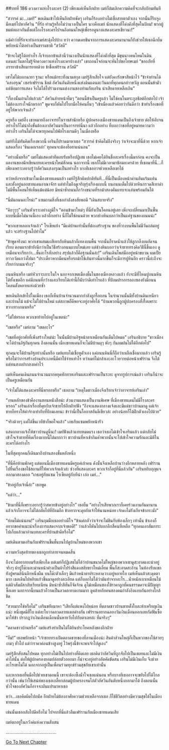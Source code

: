 ##บทที่ 186 ดวงดาวแห่งโรงละคร (2)
เพียงแค่เห็นอีกฝ่าย เมย์ก็ล้มเลิกความคิดที่จะกลับป้อมทันที


“สวรรค์ มะ...เมย์!” พอเดินเข้าไปเห็นอีกฝ่ายชัดๆ เอรินก็ร้องอย่างไม่เชื่อสายตาตัวเอง จากนั้นก็รีบจูงมือเมย์ไปหาอัศวิน “ที่รัก ท่านรู้หรือไม่ว่านางเป็นใคร นางคือเมย์ นักแสดงที่โด่งดังที่สุดในป้อม! พวกผู้ชมต่อแถวกันตั้งแต่โถงโรงละครไปจนถึงถนนใหญ่เพื่อรอดูนางแสดงละครเชียวนะ!”


แม้คำว่าที่รักจะทำเอาเมย์สะดุ้งไปบ้าง ทว่า ความเคยชินจากการแสดงละครมานานก็ยังช่วยให้เธอฉีกยิ้มพยักหน้าได้อย่างเป็นธรรมชาติ “สวัสดี”


“ข้าจะไม่รู้ได้อย่างไร ก็เจ้าบอกข้าแล้วนี่ว่านางเป็นนักแสดงที่โด่งดังที่สุด มีขุนนางคนไหนในดินแดนตะวันตกไม่รู้จักดวงดาวแห่งโรงละครบ้างเล่า” เขาถอนใจก่อนจะหันไปขอโทษเมย์ “ขออภัยที่ภรรยาข้าเสียมารยาทด้วย ข้าชื่อเฟร์ราน สวัสดี”


เขาไม่ได้บอกฉายา ฐานะ หรือแม้กระทั่งนามสกุล เมย์รู้สึกเสียใจ แต่ยังคงรักษาสีหน้าไว้ “ข้าจำท่านได้ ‘แสงอรุณ’ เซอร์เฟร์ราน ชิลต์ อัศวินอันดับหนึ่งแห่งดินแดนตะวันตกที่ทุกคนกล่าวขวัญ ตอนนั้นข้ามัวแต่ซ้อมการแสดง จึงไม่ได้ไปร่วมงานแต่งงานของท่านกับเอริน น่าเสียดายเหลือเกิน”


“เรื่องนั้นผ่านไปแล้วล่ะ” อัศวินส่ายหน้ายิ้มๆ “ตอนนี้ข้าเป็นครูแล้ว ไม่ใช่คนในตระกูลชิลต์อีกต่อไป เจ้าไม่ต้องเกรงใจนักหรอก” พูดจบก็หันไปโบกมือให้คนอื่นๆ “เข้าเมืองแล้วค่อยว่ากันดีกว่า ข้าทำเรื่องขอที่อยู่ให้พวกเจ้าแล้ว”


ครูหรือ เมย์อึ้ง เขาหมายถึงอาจารย์ในราชสำนักหรือ ผู้ปกครองเมืองชายแดนเป็นถึงเจ้าชาย ต่อให้อับจนอย่างไรก็ไม่น่าถึงขั้นต้องเอาอัศวินมาเป็นอาจารย์นี่นา แล้วอีกอย่าง ที่บอกว่าขอที่อยู่หมายความว่าอย่างไร เอรินไม่ได้จะพาทุกคนไปพักโรงแรมดีๆ ในเมืองหรือ


เมย์ยังไม่ทันคิดเรื่องพวกนี้ เอรินก็ปราดมาหาเธอ “สวรรค์ ข้าคิดไม่ถึงจริงๆ ว่าเจ้าจะมาที่นี่ด้วย หากเจ้าแสดงเรื่อง ‘ซินเดอเรลล่า’ ทุกคนจะต้องฮือฮาแน่นอน”


“อย่างนั้นหรือ” เมย์ไม่แสดงท่าทีตอบรับหรือปฏิเสธ เธอไม่เคยได้ยินชื่อละครเรื่องนี้มาก่อน คงจะเป็นผลงานของนักเขียนบทละครหน้าใหม่สักคน นอกจากนี้ เธอก็ไม่มีเวลามาซ้อมละครด้วย ที่เธอมาที่นี่...ก็เพียงเพราะอยากรู้ว่าอัศวินแสงอรุณเป็นอย่างไร บางทีเธออาจช่วยเหลือเขาได้


ทว่าหลังจากเข้ามาในเมืองชายแดนแล้ว เมย์ก็รู้สึกผิดปกติทันที...ที่นี่เป็นเมืองหน้าด่านอันแร้นแค้น และตั้งอยู่นอกชายแดนอาณาจักร แต่ทำไมถึงดูเจริญรุ่งเรืองแบบนี้ บนถนนเต็มไปด้วยหินกรวดสีเทาดำ ไม่มีพื้นโคลนให้เห็นแม้แต่น้อย มิหนำซ้ำถนนก็กว้างขนาดที่รถม้าสองคันแทบจะแล่นพร้อมกันได้


“นี่มันถนนอะไรน่ะ” แซมถามสิ่งที่เธอกำลังสงสัยพอดี “เดินสบายจริง”


“คิกๆๆๆ” เอรินหัวเราะอย่างภูมิใจ “ตอนข้ามาใหม่ๆ ที่นี่ยังเป็นโคลนอยู่เลย เพิ่งจะเปลี่ยนมาเป็นพื้นแบบนี้เมื่อไม่นานนี้เอง แล้วอีกอย่าง นี่ก็ไม่ใช่ถนนด้วย พวกช่างหินบอกว่าเป็นแค่ฐานของถนนน่ะ”


“พวกเขาหลอกเจ้าแล้ว” โรเซียแย้ง “มีแต่บ้านเท่านั้นที่ต้องสร้างฐาน ของที่วางบนพื้นไม่มีวันถล่มอยู่แล้ว จะสร้างฐานไปทำไม”


“ข้าพูดจริงนะ พวกเขาผสมผงสีเทากับหินแล้วก็เทลงบนพื้น จากนั้นก็ราดน้ำแล้วใช้ลูกกลิ้งบดอัดจนเรียบ ตอนแรกข้ายังนึกว่าเป็นวิธีสร้างถนนแบบใหม่เลย แต่ช่างหินบอกว่าเจ้าชายทรงคิดวิธีนี้ขึ้นเอง ดูเหมือนจะเรียกว่า...ชั้นอะไรสักอย่าง สรุปแล้วก็คือฐานนั่นล่ะ!” เอรินเดินไพล่มืออยู่หน้าขบวน ผมเปียยาวกวัดแกว่งไปมา “ประเดี๋ยวหากมีคนหรือรถม้าใช้เส้นทางนี้มากขึ้นก็จะมีการปูหินอีก คราวนี้ล่ะถึงจะเรียกว่าถนนจริงๆ”


ถนนหินหรือ เมย์หัวเราะเยาะในใจ นอกจากเขตเมืองชั้นในของเมืองหลวงแล้ว ยังจะมีที่ไหนปูถนนหินได้ทั้งเขตอีก แค่มีถนนที่กว้างและเรียบได้เท่านี้ก็นับว่าดีเท่าไรแล้ว ที่ป้อมปราการลองซองยังมีถนนโคลนตั้งหลายแห่งด้วยซ้ำ


พอเดินลึกเข้าไปในเมือง เธอก็เห็นบ้านจำนวนมากกำลังถูกรื้อถอน ในจำนวนนั้นมีทั้งบ้านดินเหนียวและบ้านไม้ แม้จะไม่ใช่บ้านใหม่ แต่สภาพก็ดีพอจะอยู่อาศัยได้ “บ้านพวกนี้ถูกผู้ปกครองสั่งรื้อเพราะขวางทางถนนหรือ”


“ไม่ใช่หรอก พวกเขาย้ายไปอยู่ในเขตน่ะ”


“เขตหรือ” เมย์ถาม “เขตอะไร”


“เขตที่อยู่อาศัยที่เพิ่งสร้างใหม่น่ะ ในนั้นมีบ้านอิฐหน้าตาเหมือนกันเต็มไปหมด” เอรินอธิบาย “ชาวเมืองจะได้บ้านอิฐกันทุกคน ถึงตอนนั้น เมืองชายแดนก็จะไม่มีบ้านผุๆ พังๆ กันลมฝนไม่ได้อีกต่อไป”


ทุกคนจะได้บ้านอิฐอย่างนั้นหรือ เมย์แทบไม่เชื่อหูตัวเอง แค่ถนนหินนี่ก็ถือว่าเหลือเชื่อมากแล้ว เอรินรู้หรือไม่ว่าการสร้างบ้านประเภทนี้มีค่าใช้จ่ายเท่าไร ทว่าเมย์ไม่กล้าเอะอะโวยวายต่อหน้าเฟร์ราน จึงได้แต่ทนสงบปากสงบคำไว้


เมย์เห็นคนเดินถนนจำนวนมากหยุดทักทายเอรินและเฟร์รานเป็นระยะ ดูจากรูปการณ์แล้ว เอรินก็น่าจะเป็นครูเหมือนกัน


“เจ้าไม่ได้แสดงละครที่นี่หรอกหรือ” เธอถาม “เหตุใดชาวเมืองจึงเรียกเจ้าว่าอาจารย์เอรินเล่า”


“งานหลักของข้าคืองานสอนหนังสือน่ะ ส่วนงานแสดงเป็นงานพิเศษ ที่เมืองชายแดนไม่มีโรงละครหรอก” เอรินเล่าเรื่องที่คุยกับเจ้าชายให้อีกฝ่ายฟัง “ถึงจะแสดงกลางแจ้งและมีแต่ชาวบ้านมาดู แต่เจ้าชายก็ทรงให้ค่าจ้างเท่ากับที่ป้อมเลยนะ ข้าว่านี่เป็นโอกาสอันดีเชียวล่ะ อย่างน้อยก็ได้ฝึกตัวเองไปด้วย”


“จริงด้วยๆ แค่ได้ขึ้นเวทีข้าก็พอใจแล้ว” เกธกับแซมพยักหน้ารัว


แสดงกลางแจ้งให้ชาวบ้านดูนี่นะ! เมย์ฟังแล้วแทบหมดแรง เธอว่าเธอไม่เข้าใจเอรินแล้ว แต่กลับไม่เข้าใจเจ้าชายที่คิดเรื่องแบบนี้ได้มากกว่า ชาวบ้านที่หาเช้ากินค่ำพวกนั้นจะไปเข้าใจความรักและมิติในละครได้อย่างไร


ในที่สุดทุกคนก็เดินมาถึงบ้านสองชั้นหลังหนึ่ง


“ที่นี่คือบ้านพักครู แต่ตอนนี้เมืองชายแดนมีครูแค่เก้าคน ดังนั้นจึงเหลือบ้านว่างอีกหลายหลัง เฟร์รานไปยื่นเรื่องขอใช้สถานที่ให้พวกเจ้าแล้วล่ะ ช่วงที่แสดงละคร พวกเจ้าก็อยู่ที่นี่แล้วกัน” เอรินหยิบกุญแจออกมาสองดอก “เกธอยู่กับแซม โรเซียอยู่กับทีน่า เอ่อ เมย์...”


“ข้าอยู่กับเจ้านี่ล่ะ” เธอพูด


“แต่ว่า...”


“ข้ามาที่นี่ก็เพราะอยากรู้ว่าสหายข้าอยู่อย่างไร” เธอยิ้ม “อย่างไรเสียพวกเราก็เคยร่วมงานกันมานาน แล้วเจ้าก็อาจจะไม่ได้กลับไปที่ป้อมอีก ข้าอยากจะคุยกับเจ้าให้นานหน่อย เจ้าคงไม่รังเกียจข้ากระมัง”


“ย่อมไม่แน่นอน!” เอรินกุมมือเธออย่างดีใจ “ข้าแค่กลัวว่าเจ้าจะไม่ชินกับห้องเล็กๆ เท่านั้น ข้าเองก็อยากขอคำแนะนำเรื่องการแสดงจากเจ้าพอดี!” ว่าแล้วก็หันไปบอกอีกสี่คนที่เหลือ “ทุกคนเอาสัมภาระไปเก็บแล้วมาอ่านบทละครที่บ้านข้าดีหรือไม่”


เมย์เดินตามเอรินกับเฟร์รานขึ้นชั้นบนไปดูบ้านใหม่ของพวกเขา


ความหวังสุดท้ายของเธอถูกทำลายจนหมดสิ้น


ถึงจะไม่อยากยอมรับเพียงใด แต่เมย์ก็ปฏิเสธไม่ได้ว่าบ้านขนาดไม่ใหญ่ของพวกเขาดูสะอาดและน่าอยู่จริงๆ ผ้าปูโต๊ะและม่านหน้าต่างเป็นผ้าโปร่งสีแดงสลับขาวใหม่เอี่ยม พื้นก็สะอาดสะอ้าน ในห้องรับแขกยังปูพรมลินินอีกหนึ่งผืน บนโต๊ะตัวเล็กๆ มีแก้วหน้าตาประหลาดวางอยู่หลายใบ เมย์เห็นแล้วสะดุดตามาก เธอเดินไปหยิบแก้วขึ้นมาดูอย่างละเอียด แต่ก็บอกไม่ได้ว่ามันทำจากอะไร...น้ำหนักเบาเหมือนไม้ แต่ผิวสัมผัสกลับเรียบเนียน มิหนำซ้ำสีสันก็จัดจ้าน ดูไม่เหมือนของใช้ราคาถูกที่คนธรรมดาจะมีปัญญาซื้อเลย นอกจากนี้บนแก้วก็วาดเป็นลวดลายงดงามมาก ดูคล้ายกับคนสองคนกำลังอิงแอบกันอย่างใกล้ชิด


“สวยมากใช่หรือไม่” เอรินขยับมาหา “เสียก็แต่แพงไปหน่อย ที่ตลาดชาวบ้านขายตั้งใบละห้าเหรียญเงินแน่ะ หนึ่งชุดมีสี่ใบ แต่ละใบวาดลวดลายแตกต่างกัน เฟร์รานอยากฉลองวันเงินเดือนออกเลยกัดฟันซื้อมาให้ข้า ปรากฏว่าเงินเดือนเดือนนั้นหายวับไปกับตาเลยล่ะ ทึ่มจริงๆ”


“ตลาดชาวบ้านหรือ” เมย์แสร้งทำเป็นไม่ได้ยินประโยคหลังของอีกฝ่าย


“อืม!” เธอพยักหน้า “เจ้าชายทรงเปิดตลาดขายของที่ลานเมืองน่ะ สินค้าส่วนใหญ่ก็เป็นพวกของใช้สวยๆ งามๆ ทั่วไป แต่ว่าราคาค่อนข้างสูงอยู่ ไว้พรุ่งนี้ข้าจะพาเจ้าไปดูเอง”


เมย์รู้สึกสับสนไปหมด ทุกอย่างไม่เป็นไปอย่างที่คิดเลย เธอคิดว่าอัศวินที่ถูกจับไปเป็นเชลยและไม่มีเงินค่าไถ่นั้น ต่อให้ผู้ปกครองยอมปล่อยตัวออกมา ก็น่าจะอยู่อย่างอัตคัดขัดสน เอรินไม่มีเงินเก็บ จึงช่วยอะไรเขาไม่ได้ นอกจากอยู่เป็นเพื่อนร่วมทุกข์ร่วมสุขกับเขาเท่านั้น


และหากเธอยื่นมือไปช่วยเขาตอนนี้ เขาจะต้องซึ้งน้ำใจเธอแน่นอน หรือบางทีเธออาจจะขยับไปได้ไกลกว่านั้น เช่นว่าใช้เสน่ห์ของเธอเกลี้ยกล่อมผู้ปกครองจนไถ่ตัวอัศวินอันดับหนึ่งออกมาได้ ถึงตอนนั้นหัวใจของอัศวินก็อาจจะผันแปรมาหาเธอ


ทว่า...เธอคิดผิดไปถนัด อีกฝ่ายไม่ต้องอาศัยความช่วยเหลือจากเธอ ก็ใช้ชีวิตอย่างมีความสุขได้ในเมืองชายแดน


เช่นนั้นเธอกลับไปดีหรือไม่ ไปจากที่นี่แล้วลืมเฟร์รานกับเมืองชายแดนเสีย


เมย์ตกอยู่ในภวังค์แห่งความสับสน


........................................


[Go To Next Chapter]( ./99.md)
